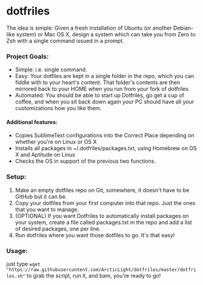 dotfriles
=========

The idea is simple: Given a fresh installation of Ubuntu (or another Debian-like system) or Mac OS X, design a system which can take you from Zero to Zsh with a single command issued in a prompt.

### Project Goals:
- Simple: i.e. single command.
- Easy: Your dotfiles are kept in a single folder in the repo, which you can fiddle with to your heart's content. That folder's contents are then mirrored back to your HOME when you run from your fork of dotfriles
- Automated: You should be able to start up Dotfriles, go get a cup of coffee, and when you sit back down again your PC should have all your customizations how you like them.

#### Additional features:
 - Copies SublimeText configurations into the Correct Place depending on whether you're on Linux or OS X
 - Installs all packages in ~/.dotfriles/packages.txt, using Homebrew on OS X and Aptitude on Linux
 - Checks the OS in support of the previous two functions.

### Setup:
 1. Make an empty dotfiles repo on Git, somewhere, it doesn't have to be GitHub but it can be.
 2. Copy your dotfiles from your first computer into that repo. Just the ones that you want to manage.
   3. (OPTIONAL) If you want Dotfriles to automatically install packages on your system, create a file called packages.txt in the repo and add a list of desired packages, one per line.
 4. Run dotfriles where you want those dotfiles to go. It's that easy!

### Usage:
just type `wget "https://raw.githubusercontent.com/ArcticLight/dotfriles/master/dotfriles.sh"`
to grab the script, run it,
and bam, you're ready to go!
